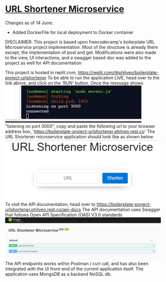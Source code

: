 # [URL Shortener Microservice](https://www.freecodecamp.org/learn/apis-and-microservices/apis-and-microservices-projects/url-shortener-microservice)

Changes as of 14 June:
- Added DockerFile for local deployment to Docker container

DISCLAIMER: This project is based upon freecodecamp's boilerplate URL Microservice project implementation. Most of the structure is already there except, the implementation of post and get. Modifications were also made to the view, UI interactions, and a swagger based doc was added to the project as well for API documentation

This project is hosted in replit.com, https://replit.com/@philyeo/boilerplate-project-urlshortener
To be able to run the application LIVE, head over to the link above, and click on the 'RUN' button.
Once the message shows <br><img src="/public/2021-06-05 10_44_12-.png" alt="running server"/><br>"listening on port 3000", copy and paste the following url to your browser address box, 'https://boilerplate-project-urlshortener.philyeo.repl.co'
The URL Shortener microservice application should look like as shown below <br>
<img src="/public/2021-06-05 10_48_41.png" alt="webpage"/><br>
To visit the API documentation, head over to https://boilerplate-project-urlshortener.philyeo.repl.co/api-docs
The API documentation uses Swagger that follows Open API Specification (OAS) V3.0 standards <br>
<img src="/public/2021-06-05 10_53_18.png" alt="apidocs"/><br>
The API endpoints works within Postman / curl call, and has also been integrated with the UI front-end of the current application itself.
The application uses MongoDB as a backend NoSQL db.
